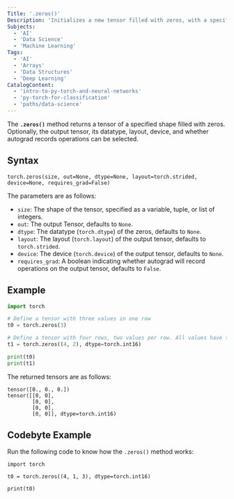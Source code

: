 ```yaml
---
Title: '.zeros()'
Description: 'Initializes a new tensor filled with zeros, with a specified shape.'
Subjects:
  - 'AI'
  - 'Data Science'
  - 'Machine Learning'
Tags:
  - 'AI'
  - 'Arrays'
  - 'Data Structures'
  - 'Deep Learning'
CatalogContent:
  - 'intro-to-py-torch-and-neural-networks'
  - 'py-torch-for-classification'
  - 'paths/data-science'
---
```


The **`.zeros()`** method returns a tensor of a specified shape filled with zeros. Optionally, the output tensor, its datatype, layout, device, and whether autograd records operations can be selected.

## Syntax

```pseudo
torch.zeros(size, out=None, dtype=None, layout=torch.strided, device=None, requires_grad=False)
```

The parameters are as follows:

- `size`: The shape of the tensor, specified as a variable, tuple, or list of integers.
- `out`: The output Tensor, defaults to `None`.
- `dtype`: The datatype (`torch.dtype`) of the zeros, defaults to `None`.
- `layout`: The layout (`torch.layout`) of the output tensor, defaults to `torch.strided`.
- `device`: The device (`torch.device`) of the output tensor, defaults to `None`.
- `requires_grad`: A boolean indicating whether autograd will record operations on the output tensor, defaults to `False`.

## Example

```py
import torch

# Define a tensor with three values in one row
t0 = torch.zeros(3)

# Define a tensor with four rows, two values per row. All values have the datatype torch.int16
t1 = torch.zeros((4, 2), dtype=torch.int16)

print(t0)
print(t1)
```

The returned tensors are as follows:

```shell
tensor([0., 0., 0.])
tensor([[0, 0],
        [0, 0],
        [0, 0],
        [0, 0]], dtype=torch.int16)
```

## Codebyte Example

Run the following code to know how the `.zeros()` method works:

```codebyte/python
import torch

t0 = torch.zeros((4, 1, 3), dtype=torch.int16)

print(t0)
```
